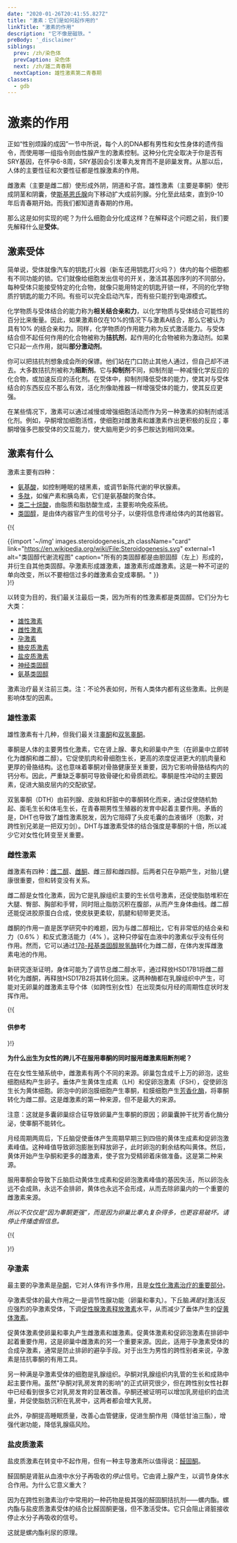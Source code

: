 ```yaml
---
date: "2020-01-26T20:41:55.827Z"
title: "激素：它们是如何起作用的"
linkTitle: "激素的作用"
description: "它不像是磁铁。"
preBody: '_disclaimer'
siblings:
  prev: /zh/染色体
  prevCaption: 染色体
  next: /zh/雄二青春期
  nextCaption: 雄性激素第二青春期
classes:
  - gdb
---
```


# 激素的作用

正如“性别烦躁的成因”一节中所说，每个人的DNA都有男性和女性身体的遗传指令，而使用哪一组指令则由性腺产生的激素控制。这种分化完全取决于你是否有SRY基因，在怀孕6-8周，SRY基因会引发睾丸发育而不是卵巢发育。从那以后，人体的主要性征和次要性征都是性腺激素的作用。

雌激素（主要是雌二醇）使形成外阴，阴道和子宫。雄性激素（主要是睾酮）使形成阴茎和阴囊，使[斯基恩氏腺](https://en.wikipedia.org/wiki/Skene%27s_gland)向下移动扩大成前列腺。分化至此结束，直到9-10年后青春期开始。而我们都知道青春期的作用。

那么这是如何实现的呢？为什么细胞会分化成这样？在解释这个问题之前，我们要先解释什么是**受体**。


## 激素受体

简单说，受体就像汽车的钥匙打火器（新车还用钥匙打火吗？）体内的每个细胞都有不同功能的锁。它们就像给细胞发出信号的开关，激活其基因序列的不同部分。每种受体只能接受特定的化合物，就像只能用特定的钥匙开锁一样，不同的化学物质拧钥匙的能力不同。有些可以完全启动汽车，而有些只能拧到电源模式。

化学物质与受体结合的能力称为**相关结合亲和力**，以化学物质与受体结合可能性的百分比来衡量。因此，如果激素B仅在10%的情况下与激素A结合，那么它被认为具有10% 的结合亲和力。同样，化学物质的作用能力称为反式激活能力。与受体结合但不起任何作用的化合物被称为**拮抗剂**，起作用的化合物被称为激动剂。如果它只起一点作用，就叫**部分激动剂**。

你可以把拮抗剂想象成会所的保镖。他们站在门口防止其他人通过，但自己却不进去。大多数拮抗剂被称为**阻断剂**。它与**抑制剂**不同，抑制剂是一种减慢化学反应的化合物，或加速反应的活化剂。在受体中，抑制剂降低受体的能力，使其对与受体结合的东西反应不那么有效，活化剂像助推器一样增强受体的能力，使其反应更强。

在某些情况下，激素可以通过减慢或增强细胞活动而作为另一种激素的抑制剂或活化剂。例如，孕酮增加细胞活性，使细胞对雌激素和雄激素作出更积极的反应；睾酮增强多巴胺受体的交互能力，使大脑用更少的多巴胺达到相同效果。

## 激素有什么

激素主要有四种：

- [氨基酸](https://en.wikipedia.org/wiki/Amino_acid)，如控制睡眠的褪黑素，或调节新陈代谢的甲状腺素。
- [多肽](https://en.wikipedia.org/wiki/Peptide_hormone)，如催产素和胰岛素，它们是氨基酸的聚合体。
- [类二十烷酸](https://en.wikipedia.org/wiki/Eicosanoid)，由脂质和脂肪酸生成，主要影响免疫系统。
- [类固醇](https://en.wikipedia.org/wiki/Steroid)，是由体内器官产生的信号分子，以便将信息传递给体内的其他器官。

{!{ <div class="gutter print-span3">{{import '~/img' images.steroidogenesis_zh
  className="card"
  link="https://en.wikipedia.org/wiki/File:Steroidogenesis.svg"
  external=1
  alt="类固醇代谢流程图"
  caption="所有的类固醇都是由胆固醇（左上）形成的，并衍生自其他类固醇。孕激素形成雄激素，雄激素形成雌激素。这是一种不可逆的单向改变，所以不要相信过多的雌激素会变成睾酮。"
}}</div> }!}

以转变为目的，我们最关注最后一类，因为所有的性激素都是类固醇。它们分为七大类：

- [雄性激素](https://en.wikipedia.org/wiki/Androgen)
- [雌性激素](https://en.wikipedia.org/wiki/Estrogen)
- [孕激素](https://en.wikipedia.org/wiki/Progestogen)
- [糖皮质激素](https://en.wikipedia.org/wiki/Glucocorticoid)
- [盐皮质激素](https://en.wikipedia.org/wiki/Mineralocorticoid)
- [神经类固醇](https://en.wikipedia.org/wiki/Steroid)
- [氨基类固醇](https://en.wikipedia.org/wiki/Aminosteroid)

激素治疗最关注前三类。注：不论外表如何，所有人类体内都有这些激素。比例是影响体型的因素。


### 雄性激素

雄性激素有十几种，但我们最关注[睾酮](https://en.wikipedia.org/wiki/Testosterone)和[双氢睾酮](https://en.wikipedia.org/wiki/Dihydrotestosterone)。

睾酮是人体的主要男性化激素，它在肾上腺、睾丸和卵巢中产生（在卵巢中立即转化为雌酮和雌二醇）。它促使肌肉和骨细胞生长，更高的浓度促进更大的肌肉量和更厚的骨胳结构。这也意味着睾酮对骨胳健康至关重要，因为它影响骨胳结构内的钙分布。因此，严重缺乏睾酮可导致骨硬化和骨质疏松。睾酮是性冲动的主要因素，促进大脑皮层内的交配欲望。

双氢睾酮（DTH）由前列腺、皮肤和肝脏中的睾酮转化而来，通过促使随机勃起、面毛生长和体毛生长，在青春期男性生殖器的发育中起着主要作用。矛盾的是，DHT也导致了雄性激素脱发，因为它阻碍了头皮毛囊的血液循环（抱歉，对跨性别兄弟是一把双刃剑）。DHT与雄激素受体的结合强度是睾酮的十倍，所以减少它对女性化转变至关重要。


### 雌性激素

雌激素有四种：[雌二醇](https://en.wikipedia.org/wiki/Estradiol)、[雌酮](https://en.wikipedia.org/wiki/Estrone)、雌三醇和雌四醇。后两者只在孕期产生，对胎儿健康很重要，但和转变没有关系。

雌二醇是女性化激素，因为它是乳腺组织主要的生长信号激素，还促使脂肪堆积在大腿、臀部、胸部和手臂，同时阻止脂肪沉积在腹部，从而产生身体曲线。雌二醇还能促进胶原蛋白合成，使皮肤更柔软，肌腱和韧带更灵活。

雌酮的作用一直是医学研究中的难题，因为与雌二醇相比，它有非常低的结合亲和力（0.6% ）和反式激活能力（4% ）。这种只停留在血液中的激素似乎没有任何作用。然而，它可以通过[17β-羟基类固醇脱氢酶](https://en.wikipedia.org/wiki/17%CE%B2-Hydroxysteroid_dehydrogenase)转化为雌二醇，在体内发挥雌激素电池的作用。

新研究逐渐证明，身体可能为了调节总雌二醇水平，通过释放HSD17B1将雌二醇转化为雌酮，再释放HSD17B2将其转化回来。这两种酶都在乳腺组织中产生，可能对无卵巢的雌激素主导个体（如跨性别女性）在出现类似月经的周期性症状时发挥作用。

{!{ <div class="gutter"><div class="card"><div class="card-body"><h4 class="card-title">供参考</h4> }!}

**为什么出生为女性的跨儿不在服用睾酮的同时服用雌激素阻断剂呢？**

在在女性生殖系统中，雌激素有两个不同的来源。卵巢包含成千上万的卵泡，这些细胞结构产生卵子。垂体产生黄体生成素（LH）和促卵泡激素（FSH），促使卵泡生长为黄体细胞。卵泡中的卵泡膜细胞产生睾酮，粒膜细胞产生[芳香化酶](https://en.wikipedia.org/wiki/Aromatase)，将睾酮转化为雌二醇。这是雌激素的第一种来源，但不是最大的来源。

注意：这就是多囊卵巢综合征导致卵巢产生睾酮的原因；卵巢囊肿干扰芳香化酶分泌，使睾酮不能转化。

月经周期两周后，下丘脑促使垂体产生周期早期三到四倍的黄体生成素和促卵泡激素峰值。这种峰值导致卵泡膨胀到释放卵子，此时卵泡的剩余结构叫黄体。然后，黄体开始产生孕酮和更多的雌激素，使子宫为受精卵着床做准备。这是第二种来源。

服用睾酮会导致下丘脑启动黄体生成素和促卵泡激素峰值的基因失活，所以卵泡永远不会成熟，永远不会排卵，黄体也永远不会形成，从而去除卵巢内的一个重要的雌激素来源。

*所以不仅仅是“因为睾酮更强”，而是因为卵巢比睾丸复杂得多，也更容易破坏。请停止传播虚假信息。*

{!{ </div></div></div> }!}

### 孕激素

最主要的孕激素是[孕酮](https://zh.wikipedia.org/zh/%E5%AD%95%E9%85%AE)，它对人体有许多作用，且是[女性化激素治疗的重要部分](https://academic.oup.com/jcem/article/104/4/1181/5270376)。

孕激素受体的最大作用之一是调节性腺功能（卵巢和睾丸）。下丘脑*满是*对激活反应强烈的孕激素受体，下调[促性腺激素释放激素](https://zh.wikipedia.org/wiki/%E4%BF%83%E6%80%A7%E8%85%BA%E6%BF%80%E7%B4%A0%E9%87%8A%E6%94%BE%E6%BF%80%E7%B4%A0)水平，从而减少了垂体产生的[促黄体激素](https://en.wikipedia.org/wiki/Luteinizing_hormone)。

促黄体激素使卵巢和睾丸产生雌激素和雄激素。促黄体激素和促卵泡激素在排卵中起着重要作用，这是卵巢中雌激素的另一个重要来源。因此，适用于孕激素受体的合成孕激素，通常是防止排卵的避孕手段。对于出生为男性的跨性别者来说，孕激素是拮抗睾酮的有用工具。

另一种满是孕激素受体的细胞是乳腺组织。孕酮对乳腺组织内乳管的生长和成熟中起主要作用。虽然"孕酮对乳房发育的影响"的正式研究很少，但在跨性别女性社群中已经看到很多它对乳房发育的显著改善。孕酮还被证明可以增加乳房组织的血流量，并促使脂肪沉积在乳房中，这两者都会增大乳房。

此外，孕酮提高睡眠质量，改善心血管健康，促进生酮作用（降低甘油三酯），增强代谢功能，降低乳腺癌风险。

### 盐皮质激素

盐皮质激素在转变中不起作用，但有一种主导激素所以值得说：[醛固酮](https://en.wikipedia.org/wiki/Aldosterone)。

醛固酮是肾脏从血液中水分子再吸收的*停止*信号。它由肾上腺产生，以调节身体水合作用。为什么它意义重大？

因为在跨性别激素治疗中常用的一种药物是极其强的醛固酮拮抗剂——螺内酯。螺内酯与盐皮质激素受体的结合比醛固酮更强，但不激活受体。它只会阻止肾脏接收停止水分子再吸收的信号。

这就是螺内酯利尿的原理。
